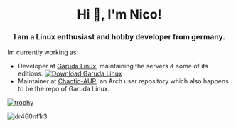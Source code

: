 <h1 align="center">Hi 👋, I'm Nico!</h1>
<h3 align="center">I am a Linux enthusiast and hobby developer from germany.</h3>

Im currently working as:
- Developer at [Garuda Linux](https://garudalinux.org), maintaining the servers & some of its editions. [![Download Garuda Linux](https://img.shields.io/sourceforge/dt/garuda-linux.svg)](https://sourceforge.net/projects/garuda-linux/files/latest/download)
- Maintainer at [Chaotic-AUR](https://chaotic.cx), an Arch user repository which also happens to be the repo of Garuda Linux.

[![trophy](https://github-profile-trophy.vercel.app/?username=dr460nf1r3&theme=onedark)](https://github.com/ryo-ma/github-profile-trophy)


<p align="left"> <img src="https://komarev.com/ghpvc/?username=dr460nf1r3&label=Profile%20views&color=0e75b6&style=flat" alt="dr460nf1r3" /> </p>
